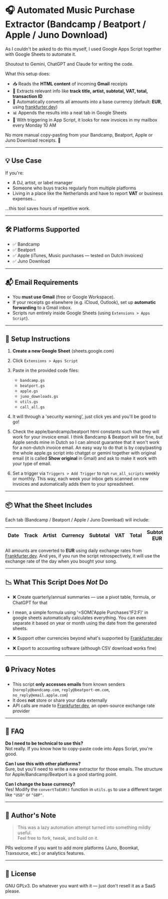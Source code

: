 # 🎧 Automated Music Purchase Extractor (Bandcamp / Beatport / Apple / Juno Download)

As I couldn't be asked to do this myself, I used Google Apps Script together with Google Sheets to automate it.

Shoutout to Gemini, ChatGPT and Claude for writing the code.

What this setup does:
- 📥 Reads the **HTML content** of incoming **Gmail** receipts
- 🧠 Extracts relevant info like **track title, artist, subtotal, VAT, total, transaction ID**
- 💱 Automatically converts all amounts into a base currency (default: **EUR**, using [frankfurter.dev](https://frankfurter.dev/))
- 📊 Appends the results into a neat tab in Google Sheets
- 🤖 With triggering in App Script, it looks for new invoices in my mailbox every Monday 10 AM 

No more manual copy-pasting from your Bandcamp, Beatport, Apple or Juno Download receipts. 🙌

---

## 💡 Use Case

If you're:
- A DJ, artist, or label manager
- Someone who buys tracks regularly from multiple platforms
- Living in a place like the Netherlands and have to report **VAT** or business expenses...

...this tool saves hours of repetitive work.

---

## 🛠 Platforms Supported

- ✅ Bandcamp
- ✅ Beatport
- ✅ Apple (iTunes, Music purchases — tested on Dutch invoices)
- ✅ Juno Download

---

## 📬 Email Requirements

- You **must use Gmail** (free or Google Workspace).
- If your receipts go elsewhere (e.g. iCloud, Outlook), set up **automatic forwarding** to a Gmail inbox.
- Scripts run entirely inside Google Sheets (using `Extensions > Apps Script`).

---

## 🔧 Setup Instructions

1. **Create a new Google Sheet** (sheets.google.com)

2. Click `Extensions > Apps Script` 

3. Paste in the provided code files:
   - `bandcamp.gs`
   - `beatport.gs`
   - `apple.gs`
   - `juno_downloads.gs`
   - `utils.gs`
   - `call_all.gs`

4. It will through a 'security warning', just click yes and you'll be good to go!

5. Check the apple/bandcamp/beatport html constants such that they will work for your invoice email. I think Bandcamp & Beatport will be fine, but Apple sends mine in Dutch so I can almost guarantee that it won't work for a non-dutch invoice email.
   An easy way to do that is by copy/pasting the whole apple.gs script into chatgpt or gemini together with original email (it is called **Show original** in Gmail) and ask to make it work with your type of email. 

7. Set a trigger via `Triggers > Add Trigger` to run `run_all_scripts` weekly or monthly.
   This way, each week your inbox gets scanned on new invoices and automatically adds them to your spreadsheet. 

---

## 📦 What the Sheet Includes

Each tab (Bandcamp / Beatport / Apple / Juno Download) will include:

| Date       | Track | Artist | Currency | Subtotal | VAT | Total | Subtotal EUR | VAT EUR | Total EUR | Transaction ID |
|------------|-------|--------|----------|----------|-----|-------|---------------|----------|-----------|----------------|

All amounts are converted to **EUR** using daily exchange rates from [Frankfurter.dev](https://frankfurter.dev).
And yes, if you run the script retrospectively, it will use the exchange rate of the day when you bought your song.

---

## 📉 What This Script Does *Not* Do

- ❌ Create quarterly/annual summaries — use a pivot table, formula, or ChatGPT for that

- I mean, a simple formula using '=SOM('Apple Purchases'!F2:F)' in google sheets automatically calculates everything. You can even separate it based on year or month using the date from the generated sheets.
  
- ❌ Support other currencies beyond what's supported by [Frankfurter.dev](https://frankfurter.dev)
- ❌ Export to accounting software (although CSV download works fine)

---

## 🔒 Privacy Notes

- This script **only accesses emails** from known senders (`noreply@bandcamp.com`, `reply@beatport-em.com`, `no_reply@email.apple.com`)
- It does **not** store or share your data externally
- API calls are made to [Frankfurter.dev](https://frankfurter.dev), an open-source exchange rate provider

---

## 🙋 FAQ

**Do I need to be technical to use this?**  
Not really. If you know how to copy-paste code into Apps Script, you're good.

**Can I use this with other platforms?**  
Sure, but you'll need to write a new extractor for those emails. The structure for Apple/Bandcamp/Beatport is a good starting point.

**Can I change the base currency?**  
Yes! Modify the `convertToEUR()` function in `utils.gs` to use a different target like `"USD"` or `"GBP"`.

---

## 🧠 Author's Note

> This was a lazy automation attempt turned into something mildly useful.  
> Feel free to fork, tweak, and build on it.

PRs welcome if you want to add more platforms (Juno, Boomkat, Traxsource, etc.) or analytics features.

---

## 📎 License

GNU GPLv3. Do whatever you want with it — just don't resell it as a SaaS please.

